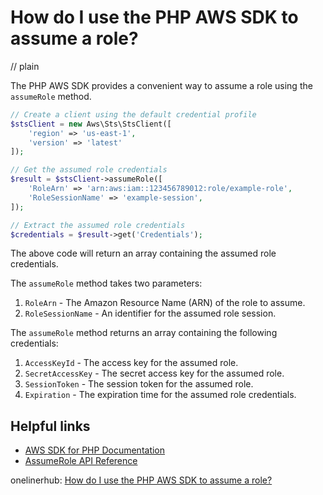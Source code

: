# How do I use the PHP AWS SDK to assume a role?
// plain

The PHP AWS SDK provides a convenient way to assume a role using the `assumeRole` method.

```php
// Create a client using the default credential profile
$stsClient = new Aws\Sts\StsClient([
    'region' => 'us-east-1',
    'version' => 'latest'
]);

// Get the assumed role credentials
$result = $stsClient->assumeRole([
    'RoleArn' => 'arn:aws:iam::123456789012:role/example-role',
    'RoleSessionName' => 'example-session',
]);

// Extract the assumed role credentials
$credentials = $result->get('Credentials');
```
The above code will return an array containing the assumed role credentials.

The `assumeRole` method takes two parameters:
1. `RoleArn` - The Amazon Resource Name (ARN) of the role to assume.
2. `RoleSessionName` - An identifier for the assumed role session.

The `assumeRole` method returns an array containing the following credentials:
1. `AccessKeyId` - The access key for the assumed role.
2. `SecretAccessKey` - The secret access key for the assumed role.
3. `SessionToken` - The session token for the assumed role.
4. `Expiration` - The expiration time for the assumed role credentials.

## Helpful links
- [AWS SDK for PHP Documentation](https://docs.aws.amazon.com/aws-sdk-php/v3/api/class-Aws.Sts.StsClient.html#_assumeRole)
- [AssumeRole API Reference](https://docs.aws.amazon.com/STS/latest/APIReference/API_AssumeRole.html)

onelinerhub: [How do I use the PHP AWS SDK to assume a role?](https://onelinerhub.com/php-aws/how-do-i-use-the-php-aws-sdk-to-assume-a-role)